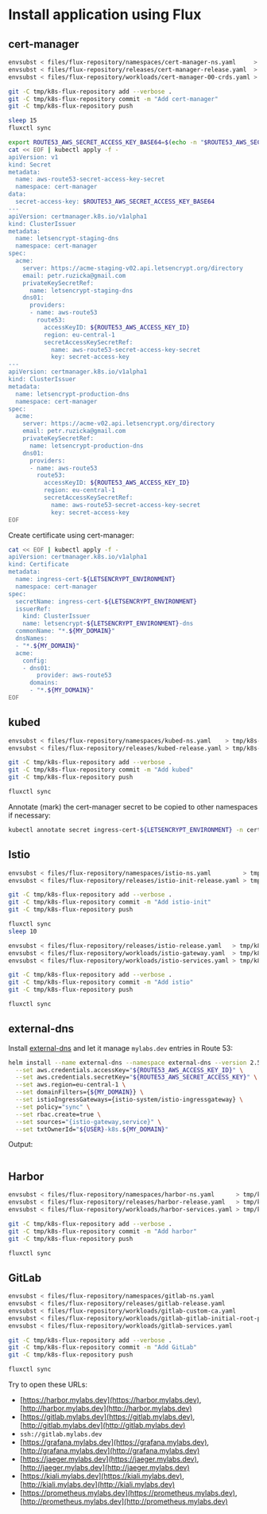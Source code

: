 # Install application using Flux

## cert-manager

```bash
envsubst < files/flux-repository/namespaces/cert-manager-ns.yaml     > tmp/k8s-flux-repository/namespaces/cert-manager-ns.yaml
envsubst < files/flux-repository/releases/cert-manager-release.yaml  > tmp/k8s-flux-repository/releases/cert-manager-release.yaml
envsubst < files/flux-repository/workloads/cert-manager-00-crds.yaml > tmp/k8s-flux-repository/workloads/cert-manager-00-crds.yaml

git -C tmp/k8s-flux-repository add --verbose .
git -C tmp/k8s-flux-repository commit -m "Add cert-manager"
git -C tmp/k8s-flux-repository push
```

```bash
sleep 15
fluxctl sync
```

```bash
export ROUTE53_AWS_SECRET_ACCESS_KEY_BASE64=$(echo -n "$ROUTE53_AWS_SECRET_ACCESS_KEY" | base64)
cat << EOF | kubectl apply -f -
apiVersion: v1
kind: Secret
metadata:
  name: aws-route53-secret-access-key-secret
  namespace: cert-manager
data:
  secret-access-key: $ROUTE53_AWS_SECRET_ACCESS_KEY_BASE64
---
apiVersion: certmanager.k8s.io/v1alpha1
kind: ClusterIssuer
metadata:
  name: letsencrypt-staging-dns
  namespace: cert-manager
spec:
  acme:
    server: https://acme-staging-v02.api.letsencrypt.org/directory
    email: petr.ruzicka@gmail.com
    privateKeySecretRef:
      name: letsencrypt-staging-dns
    dns01:
      providers:
      - name: aws-route53
        route53:
          accessKeyID: ${ROUTE53_AWS_ACCESS_KEY_ID}
          region: eu-central-1
          secretAccessKeySecretRef:
            name: aws-route53-secret-access-key-secret
            key: secret-access-key
---
apiVersion: certmanager.k8s.io/v1alpha1
kind: ClusterIssuer
metadata:
  name: letsencrypt-production-dns
  namespace: cert-manager
spec:
  acme:
    server: https://acme-v02.api.letsencrypt.org/directory
    email: petr.ruzicka@gmail.com
    privateKeySecretRef:
      name: letsencrypt-production-dns
    dns01:
      providers:
      - name: aws-route53
        route53:
          accessKeyID: ${ROUTE53_AWS_ACCESS_KEY_ID}
          region: eu-central-1
          secretAccessKeySecretRef:
            name: aws-route53-secret-access-key-secret
            key: secret-access-key
EOF
```

Create certificate using cert-manager:

```bash
cat << EOF | kubectl apply -f -
apiVersion: certmanager.k8s.io/v1alpha1
kind: Certificate
metadata:
  name: ingress-cert-${LETSENCRYPT_ENVIRONMENT}
  namespace: cert-manager
spec:
  secretName: ingress-cert-${LETSENCRYPT_ENVIRONMENT}
  issuerRef:
    kind: ClusterIssuer
    name: letsencrypt-${LETSENCRYPT_ENVIRONMENT}-dns
  commonName: "*.${MY_DOMAIN}"
  dnsNames:
  - "*.${MY_DOMAIN}"
  acme:
    config:
    - dns01:
        provider: aws-route53
      domains:
      - "*.${MY_DOMAIN}"
EOF
```

## kubed

```bash
envsubst < files/flux-repository/namespaces/kubed-ns.yaml    > tmp/k8s-flux-repository/namespaces/kubed-ns.yaml
envsubst < files/flux-repository/releases/kubed-release.yaml > tmp/k8s-flux-repository/releases/kubed-release.yaml

git -C tmp/k8s-flux-repository add --verbose .
git -C tmp/k8s-flux-repository commit -m "Add kubed"
git -C tmp/k8s-flux-repository push
```

```bash
fluxctl sync
```

Annotate (mark) the cert-manager secret to be copied to other namespaces
if necessary:

```bash
kubectl annotate secret ingress-cert-${LETSENCRYPT_ENVIRONMENT} -n cert-manager kubed.appscode.com/sync="app=kubed"
```

## Istio

```bash
envsubst < files/flux-repository/namespaces/istio-ns.yaml         > tmp/k8s-flux-repository/namespaces/istio-ns.yaml
envsubst < files/flux-repository/releases/istio-init-release.yaml > tmp/k8s-flux-repository/releases/istio-init-release.yaml

git -C tmp/k8s-flux-repository add --verbose .
git -C tmp/k8s-flux-repository commit -m "Add istio-init"
git -C tmp/k8s-flux-repository push
```

```bash
fluxctl sync
sleep 10
```

```bash
envsubst < files/flux-repository/releases/istio-release.yaml   > tmp/k8s-flux-repository/releases/istio-release.yaml
envsubst < files/flux-repository/workloads/istio-gateway.yaml  > tmp/k8s-flux-repository/workloads/istio-gateway.yaml
envsubst < files/flux-repository/workloads/istio-services.yaml > tmp/k8s-flux-repository/workloads/istio-services.yaml

git -C tmp/k8s-flux-repository add --verbose .
git -C tmp/k8s-flux-repository commit -m "Add istio"
git -C tmp/k8s-flux-repository push
```

```bash
fluxctl sync
```

## external-dns

Install [external-dns](https://github.com/kubernetes-incubator/external-dns) and
let it manage `mylabs.dev` entries in Route 53:

```bash
helm install --name external-dns --namespace external-dns --version 2.5.1 stable/external-dns \
  --set aws.credentials.accessKey="${ROUTE53_AWS_ACCESS_KEY_ID}" \
  --set aws.credentials.secretKey="${ROUTE53_AWS_SECRET_ACCESS_KEY}" \
  --set aws.region=eu-central-1 \
  --set domainFilters={${MY_DOMAIN}} \
  --set istioIngressGateways={istio-system/istio-ingressgateway} \
  --set policy="sync" \
  --set rbac.create=true \
  --set sources="{istio-gateway,service}" \
  --set txtOwnerId="${USER}-k8s.${MY_DOMAIN}"
```

Output:

```json
```

## Harbor

```bash
envsubst < files/flux-repository/namespaces/harbor-ns.yaml      > tmp/k8s-flux-repository/namespaces/harbor-ns.yaml
envsubst < files/flux-repository/releases/harbor-release.yaml   > tmp/k8s-flux-repository/releases/harbor-release.yaml
envsubst < files/flux-repository/workloads/harbor-services.yaml > tmp/k8s-flux-repository/workloads/harbor-services.yaml

git -C tmp/k8s-flux-repository add --verbose .
git -C tmp/k8s-flux-repository commit -m "Add harbor"
git -C tmp/k8s-flux-repository push
```

```bash
fluxctl sync
```

## GitLab

```bash
envsubst < files/flux-repository/namespaces/gitlab-ns.yaml                          > tmp/k8s-flux-repository/namespaces/gitlab-ns.yaml
envsubst < files/flux-repository/releases/gitlab-release.yaml                       > tmp/k8s-flux-repository/releases/gitlab-release.yaml
envsubst < files/flux-repository/workloads/gitlab-custom-ca.yaml                    > tmp/k8s-flux-repository/workloads/gitlab-custom-ca.yaml
envsubst < files/flux-repository/workloads/gitlab-gitlab-initial-root-password.yaml > tmp/k8s-flux-repository/workloads/gitlab-gitlab-initial-root-password.yaml
envsubst < files/flux-repository/workloads/gitlab-services.yaml                     > tmp/k8s-flux-repository/workloads/gitlab-services.yaml

git -C tmp/k8s-flux-repository add --verbose .
git -C tmp/k8s-flux-repository commit -m "Add GitLab"
git -C tmp/k8s-flux-repository push
```

```bash
fluxctl sync
```

Try to open these URLs:

* [https://harbor.mylabs.dev](https://harbor.mylabs.dev), [http://harbor.mylabs.dev](http://harbor.mylabs.dev)
* [https://gitlab.mylabs.dev](https://gitlab.mylabs.dev), [http://gitlab.mylabs.dev](http://gitlab.mylabs.dev)
* `ssh://gitlab.mylabs.dev`
* [https://grafana.mylabs.dev](https://grafana.mylabs.dev), [http://grafana.mylabs.dev](http://grafana.mylabs.dev)
* [https://jaeger.mylabs.dev](https://jaeger.mylabs.dev), [http://jaeger.mylabs.dev](http://jaeger.mylabs.dev)
* [https://kiali.mylabs.dev](https://kiali.mylabs.dev), [http://kiali.mylabs.dev](http://kiali.mylabs.dev)
* [https://prometheus.mylabs.dev](https://prometheus.mylabs.dev), [http://prometheus.mylabs.dev](http://prometheus.mylabs.dev)
